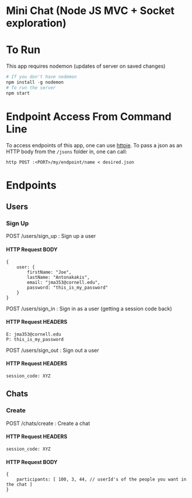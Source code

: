 # Mini Chat (Node JS MVC + Socket exploration)


# To Run 
This app requires nodemon (updates of server on saved changes)
```python 
# If you don't have nodemon 
npm install -g nodemon
# To run the server 
npm start 
```

# Endpoint Access From Command Line 
To access endpoints of this app, one can use [httpie](https://github.com/jkbrzt/httpie).  To pass a json as an HTTP body from the `/jsons` folder in, one can call: 

	http POST :<PORT>/my/endpoint/name < desired.json

# Endpoints 
## Users 

### Sign Up 
POST /users/sign_up : Sign up a user 
#### HTTP Request BODY  
	{ 
		user: {
			firstName: "Joe",
			lastName: "Antonakakis",
			email: "jma353@cornell.edu",
			password: "this_is_my_password"
		}
	}

POST /users/sign_in : Sign in as a user (getting a session code back)
#### HTTP Request HEADERS 
	E: jma353@cornell.edu
	P: this_is_my_password

POST /users/sign_out : Sign out a user 
#### HTTP Request HEADERS 
	session_code: XYZ



## Chats

### Create
POST /chats/create : Create a chat 
#### HTTP Request HEADERS 
	session_code: XYZ
#### HTTP Request BODY 
	{
		participants: [ 100, 3, 44, // userId's of the people you want in the chat ]
	}
















